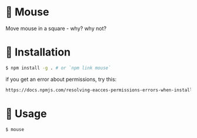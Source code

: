 # 🐁 Mouse
Move mouse in a square - why? why not?

# 🚦 Installation
```bash
$ npm install -g . # or `npm link mouse`
```

if you get an error about permissions, try this:
```bash
https://docs.npmjs.com/resolving-eacces-permissions-errors-when-installing-packages-globally
```

# 🚀 Usage
```bash
$ mouse
```
